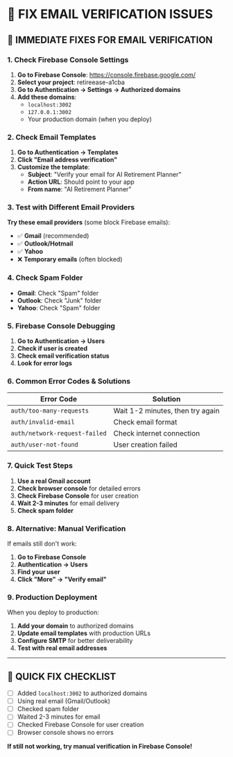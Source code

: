 # 🔧 FIX EMAIL VERIFICATION ISSUES

## 🚨 **IMMEDIATE FIXES FOR EMAIL VERIFICATION**

### **1. Check Firebase Console Settings**

1. **Go to Firebase Console**: https://console.firebase.google.com/
2. **Select your project**: retireease-a1cba
3. **Go to Authentication → Settings → Authorized domains**
4. **Add these domains**:
   - `localhost:3002`
   - `127.0.0.1:3002`
   - Your production domain (when you deploy)

### **2. Check Email Templates**

1. **Go to Authentication → Templates**
2. **Click "Email address verification"**
3. **Customize the template**:
   - **Subject**: "Verify your email for AI Retirement Planner"
   - **Action URL**: Should point to your app
   - **From name**: "AI Retirement Planner"

### **3. Test with Different Email Providers**

**Try these email providers** (some block Firebase emails):
- ✅ **Gmail** (recommended)
- ✅ **Outlook/Hotmail**
- ✅ **Yahoo**
- ❌ **Temporary emails** (often blocked)

### **4. Check Spam Folder**

- **Gmail**: Check "Spam" folder
- **Outlook**: Check "Junk" folder
- **Yahoo**: Check "Spam" folder

### **5. Firebase Console Debugging**

1. **Go to Authentication → Users**
2. **Check if user is created**
3. **Check email verification status**
4. **Look for error logs**

### **6. Common Error Codes & Solutions**

| Error Code | Solution |
|------------|----------|
| `auth/too-many-requests` | Wait 1-2 minutes, then try again |
| `auth/invalid-email` | Check email format |
| `auth/network-request-failed` | Check internet connection |
| `auth/user-not-found` | User creation failed |

### **7. Quick Test Steps**

1. **Use a real Gmail account**
2. **Check browser console** for detailed errors
3. **Check Firebase Console** for user creation
4. **Wait 2-3 minutes** for email delivery
5. **Check spam folder**

### **8. Alternative: Manual Verification**

If emails still don't work:

1. **Go to Firebase Console**
2. **Authentication → Users**
3. **Find your user**
4. **Click "More" → "Verify email"**

### **9. Production Deployment**

When you deploy to production:

1. **Add your domain** to authorized domains
2. **Update email templates** with production URLs
3. **Configure SMTP** for better deliverability
4. **Test with real email addresses**

---

## 🎯 **QUICK FIX CHECKLIST**

- [ ] Added `localhost:3002` to authorized domains
- [ ] Using real email (Gmail/Outlook)
- [ ] Checked spam folder
- [ ] Waited 2-3 minutes for email
- [ ] Checked Firebase Console for user creation
- [ ] Browser console shows no errors

**If still not working, try manual verification in Firebase Console!**

